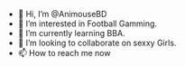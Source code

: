 - 👋 Hi, I’m @AnimouseBD
- 👀 I’m interested in Football Gamming.
- 🌱 I’m currently learning BBA.
- 💞️ I’m looking to collaborate on sexxy Girls.
- 📫 How to reach me now

<!---
AnimouseBD/AnimouseBD is a ✨ special ✨ repository because its `README.md` (this file) appears on your GitHub profile.
You can click the Preview link to take a look at your changes.
--->
